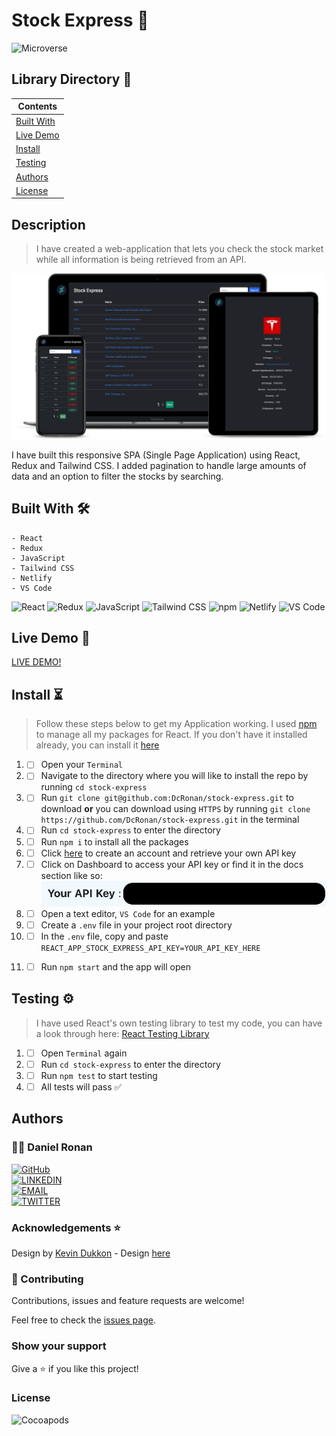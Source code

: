 # Stock Express 🚀

![Microverse](https://img.shields.io/badge/-Microverse-6F23FF?style=for-the-badge)

## Library Directory 📙

| Contents                  |
| ------------------------- |
| [Built With](#built-with) |
| [Live Demo](#live-demo)   |
| [Install](#install)   |
| [Testing](#testing)   |
| [Authors](#authors)       |
| [License](#license)       |

## Description

> I have created a web-application that lets you check the stock market while all information is being retrieved from an API.

![screenshot](./public/assets/main-sc.png)

I have built this responsive SPA (Single Page Application) using React, Redux and Tailwind CSS. I added pagination to handle large amounts of data and an option to filter the stocks by searching.

## Built With 🛠

```
- React
- Redux
- JavaScript
- Tailwind CSS
- Netlify
- VS Code
```

![React](https://img.shields.io/badge/-React-61DAFB?style=for-the-badge&logo=React&logoColor=white&labelColor=000)
![Redux](https://img.shields.io/badge/-Redux-764ABC?style=for-the-badge&logo=Redux&logoColor=white&labelColor=000)
![JavaScript](https://img.shields.io/badge/-JavaScript-F7DF1E?style=for-the-badge&logo=JavaScript&logoColor=white&labelColor=000)
![Tailwind CSS](https://img.shields.io/badge/-Tailwind_CSS-38B2AC?style=for-the-badge&logo=Tailwind-CSS&logoColor=white&labelColor=000)
![npm](https://img.shields.io/badge/-npm-CB3837?style=for-the-badge&logo=npm&logoColor=white&labelColor=000)
![Netlify](https://img.shields.io/badge/-Netlify-00C7B7?style=for-the-badge&logo=Netlify&logoColor=white&labelColor=000)
![VS Code](https://img.shields.io/badge/-VS_Code-007ACC?style=for-the-badge&logo=Visual-Studio-Code&logoColor=white&labelColor=000)

## Live Demo 🎥

<a href="https://stock-express.netlify.app/"> LIVE DEMO! </a>

## Install ⏳

> Follow these steps below to get my Application working. I used [npm](https://www.npmjs.com/) to manage all my packages for React. If you don't have it installed already, you can install it [here](https://www.npmjs.com/get-npm)

1. - [ ] Open your `Terminal`
2. - [ ] Navigate to the directory where you will like to install the repo by running `cd stock-express`
3. - [ ] Run `git clone git@github.com:DcRonan/stock-express.git` to download <b>or</b> you can download using `HTTPS` by running `git clone https://github.com/DcRonan/stock-express.git` in the terminal
4. - [ ] Run `cd stock-express` to enter the directory
5. - [ ] Run `npm i` to install all the packages
6. - [ ] Click [here](https://financialmodelingprep.com/login) to create an account and retrieve your own API key
7. - [ ] Click on Dashboard to access your API key or find it in the docs section like so:
![api key](./public/assets/api.png)
8. - [ ] Open a text editor, `VS Code` for an example
9. - [ ] Create a `.env` file in your project root directory
10. - [ ]  In the `.env` file, copy and paste `REACT_APP_STOCK_EXPRESS_API_KEY=YOUR_API_KEY_HERE`
11. - [ ] Run `npm start` and the app will open


## Testing ⚙

> I have used React's own testing library to test my code, you can have a look through here: [React Testing Library](https://github.com/testing-library/react-testing-library)

1. - [ ] Open `Terminal` again
2. - [ ] Run `cd stock-express` to enter the directory
3. - [ ] Run `npm test` to start testing
4. - [ ] All tests will pass ✅

## Authors

### 👨‍💻 Daniel Ronan

[![GitHub](https://img.shields.io/badge/-GitHub-000?style=for-the-badge&logo=GitHub&logoColor=white)](https://github.com/DcRonan) <br>
[![LINKEDIN](https://img.shields.io/badge/-LINKEDIN-0077B5?style=for-the-badge&logo=Linkedin&logoColor=white)](https://www.linkedin.com/in/dan-ronan/) <br>
[![EMAIL](https://img.shields.io/badge/-EMAIL-D14836?style=for-the-badge&logo=Mail.Ru&logoColor=white)](mailto:danielconnorronan@gmail.com) <br>
[![TWITTER](https://img.shields.io/badge/-TWITTER-1DA1F2?style=for-the-badge&logo=Twitter&logoColor=white)](https://twitter.com/dc_ronan)

### Acknowledgements ⭐

Design by [Kevin Dukkon](https://dribbble.com/Kevinduk) - Design [here](https://dribbble.com/shots/14504056--Watchlist-Stocklabs)

### 🤝 Contributing

Contributions, issues and feature requests are welcome!

Feel free to check the [issues page](https://github.com/DcRonan/stock-express/issues).

### Show your support

Give a ⭐️ if you like this project!

### License

![Cocoapods](https://img.shields.io/cocoapods/l/AFNetworking?color=red&style=for-the-badge)
